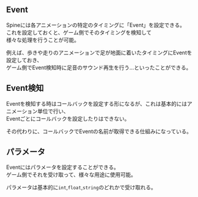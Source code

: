## Event
Spineには各アニメーションの特定のタイミングに「Event」を設定できる。  
これを設定しておくと、ゲーム側でそのタイミングを検知して  
様々な処理を行うことが可能。

例えば、歩きや走りのアニメーションで足が地面に着いたタイミングにEventを設定しておき、  
ゲーム側でEvent検知時に足音のサウンド再生を行う…といったことができる。

## Event検知
Eventを検知する時はコールバックを設定する形になるが、これは基本的にはアニメーション単位で行い、  
Eventごとにコールバックを設定したりはできない。

その代わりに、コールバックでEventの名前が取得できる仕組みになっている。

## パラメータ
Eventにはパラメータを設定することができる。  
ゲーム側でそれを受け取って、様々な用途に使用可能。

パラメータは基本的に`int`,`float`,`string`のどれかで受け取れる。